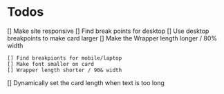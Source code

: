 # Todos

[] Make site responsive
    [] Find break points for desktop
    [] Use desktop breakpoints to make card larger
    [] Make the Wrapper length longer / 80% width

    [] Find breakpionts for mobile/laptop
    [] Make font smaller on card
    [] Wrapper length shorter / 90& width

[] Dynamically set the card length when text is too long